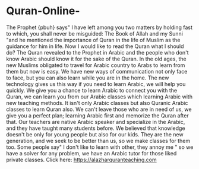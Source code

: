 # Quran-Online-
The Prophet {pbuh} says" I have left among you two matters by holding fast to which, you shall never be misguided: The Book of Allah and my Sunni "and he mentioned the importance of Quran in the life of Muslim as the guidance for him in life. Now I would like to read the Quran what I should do? The Quran revealed to the Prophet in Arabic and the people who don't know Arabic should know it for the sake of the Quran. In the old ages, the new Muslims obligated to travel for Arabic country to Arabs to learn from them but now is easy. We have new ways of communication not only face to face, but you can also learn while you are in the home. The new technology gives us this way if you need to learn Arabic, we will help you quickly.  We give you a chance to learn Arabic to connect you with the Quran, we can learn you from our Arabic classes which learning Arabic with new teaching methods. It isn't only Arabic classes but also Quranic Arabic classes to learn Quran also. We can't leave those who are in need of us, we give you a perfect plan; learning Arabic first and memorize the Quran after that. Our teachers are native Arabic speaker and specialize in the Arabic, and they have taught many students before. We believed that knowledge doesn't be only for young people but also for our kids. They are the new generation, and we seek to be better than us, so we make classes for them too. Some people say" I don't like to learn with other, they annoy me " so we have a solver for any problem, we have an Arabic tutor for those liked private classes.
Click here: https://alazharquranteaching.com
